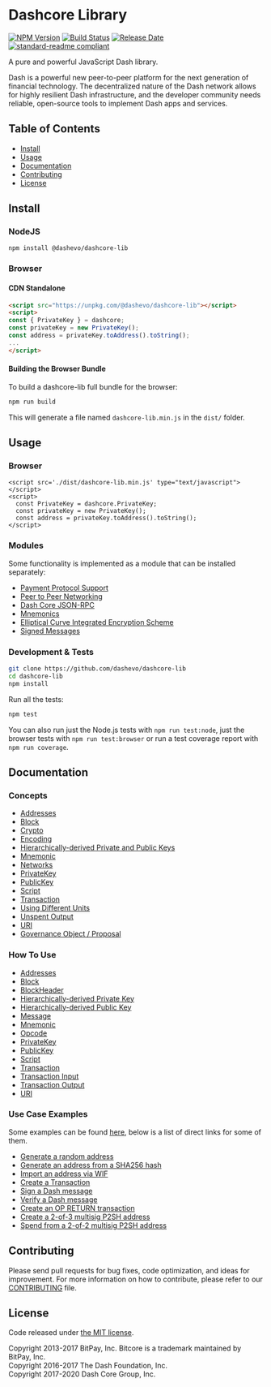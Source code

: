 # Dashcore Library

[![NPM Version](https://img.shields.io/npm/v/@dashevo/dashcore-lib)](https://www.npmjs.com/package/@dashevo/dashcore-lib)
[![Build Status](https://img.shields.io/travis/com/dashevo/dashcore-lib)](https://travis-ci.org/dashevo/dashcore-lib)
[![Release Date](https://img.shields.io/github/release-date/dashevo/dashcore-lib)](https://github.com/dashevo/dashcore-lib/releases/latest)
[![standard-readme compliant](https://img.shields.io/badge/readme%20style-standard-brightgreen)](https://github.com/RichardLitt/standard-readme)

A pure and powerful JavaScript Dash library.

Dash is a powerful new peer-to-peer platform for the next generation of financial technology. The decentralized nature of the Dash network allows for highly resilient Dash infrastructure, and the developer community needs reliable, open-source tools to implement Dash apps and services.

## Table of Contents
- [Install](#install)
- [Usage](#usage)
- [Documentation](#documentation)
- [Contributing](#contributing)
- [License](#license)

## Install

### NodeJS

```
npm install @dashevo/dashcore-lib
```

### Browser

#### CDN Standalone

```html
<script src="https://unpkg.com/@dashevo/dashcore-lib"></script>
<script> 
const { PrivateKey } = dashcore;
const privateKey = new PrivateKey();
const address = privateKey.toAddress().toString();
...
</script>
```

#### Building the Browser Bundle

To build a dashcore-lib full bundle for the browser:

```sh
npm run build
```

This will generate a file named `dashcore-lib.min.js` in the `dist/` folder.

## Usage

### Browser

```
<script src='./dist/dashcore-lib.min.js' type="text/javascript"></script>
<script>
  const PrivateKey = dashcore.PrivateKey;
  const privateKey = new PrivateKey();
  const address = privateKey.toAddress().toString();
</script>
```

### Modules

Some functionality is implemented as a module that can be installed separately:

* [Payment Protocol Support](https://github.com/dashevo/dashcore-payment-protocol)
* [Peer to Peer Networking](https://github.com/dashevo/dashcore-p2p)
* [Dash Core JSON-RPC](https://github.com/dashevo/dashd-rpc)
* [Mnemonics](https://github.com/dashevo/dashcore-mnemonic)
* [Elliptical Curve Integrated Encryption Scheme](https://github.com/dashevo/bitcore-ecies-dash)
* [Signed Messages](https://github.com/dashevo/bitcore-message-dash)

### Development & Tests

```sh
git clone https://github.com/dashevo/dashcore-lib
cd dashcore-lib
npm install
```

Run all the tests:

```sh
npm test
```

You can also run just the Node.js tests with `npm run test:node`, just the browser tests with `npm run test:browser` or run a test coverage report with `npm run coverage`.

## Documentation

### Concepts

* [Addresses](docs/core-concepts/address.md)
* [Block](docs/core-concepts/block.md)
* [Crypto](docs/core-concepts/crypto.md)
* [Encoding](docs/core-concepts/encoding.md)
* [Hierarchically-derived Private and Public Keys](docs/core-concepts/hierarchical.md)
* [Mnemonic](docs/core-concepts/mnemonic.md)
* [Networks](docs/core-concepts/networks.md)
* [PrivateKey](docs/core-concepts/privatekey.md)
* [PublicKey](docs/core-concepts/publickey.md)
* [Script](docs/core-concepts/script.md)
* [Transaction](docs/core-concepts/transaction.md)
* [Using Different Units](docs/core-concepts/unit.md)
* [Unspent Output](docs/core-concepts/unspentoutput.md)
* [URI](docs/core-concepts/uri.md)
* [Governance Object / Proposal](docs/core-concepts/govobject/govobject.md)

### How To Use

* [Addresses](docs/usage/address.md)
* [Block](docs/usage/block.md)
* [BlockHeader](docs/usage/blockheader.md)
* [Hierarchically-derived Private Key](docs/usage/hdprivatekey.md)
* [Hierarchically-derived Public Key](docs/usage/hdpublickey.md)
* [Message](docs/usage/message.md)
* [Mnemonic](docs/usage/mnemonic.md)
* [Opcode](docs/usage/opcode.md)
* [PrivateKey](docs/usage/privatekey.md)
* [PublicKey](docs/usage/publickey.md)
* [Script](docs/usage/script.md)
* [Transaction](docs/usage/transaction.md)
* [Transaction Input](docs/usage/transaction_input.md)
* [Transaction Output](docs/usage/transaction_output.md)
* [URI](docs/usage/uri.md)

### Use Case Examples

Some examples can be found [here](docs/examples.md), below is a list of direct links for some of them.

* [Generate a random address](docs/examples.md#generate-a-random-address)
* [Generate an address from a SHA256 hash](docs/examples.md#generate-an-address-from-a-sha256-hash)
* [Import an address via WIF](docs/examples.md#import-an-address-via-wif)
* [Create a Transaction](docs/examples.md#create-a-transaction)
* [Sign a Dash message](docs/examples.md#sign-a-bitcoin-message)
* [Verify a Dash message](docs/examples.md#verify-a-bitcoin-message)
* [Create an OP RETURN transaction](docs/examples.md#create-an-op-return-transaction)
* [Create a 2-of-3 multisig P2SH address](docs/examples.md#create-a-2-of-3-multisig-p2sh-address)
* [Spend from a 2-of-2 multisig P2SH address](docs/examples.md#spend-from-a-2-of-2-multisig-p2sh-address)

## Contributing

Please send pull requests for bug fixes, code optimization, and ideas for improvement. For more information on how to contribute, please refer to our [CONTRIBUTING](https://github.com/dashevo/dashcore-lib/blob/master/CONTRIBUTING.md) file.

## License

Code released under [the MIT license](LICENSE).

Copyright 2013-2017 BitPay, Inc. Bitcore is a trademark maintained by BitPay, Inc.  
Copyright 2016-2017 The Dash Foundation, Inc.  
Copyright 2017-2020 Dash Core Group, Inc.  

